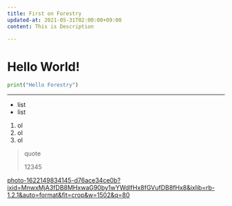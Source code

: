 ```yaml
---
title: First on Forestry
updated-at: 2021-05-31T02:00:00+09:00
content: This is Description

---
```

# Hello World! 

```python
print("Hello Forestry")
```

***

* list
* list

1. ol
2. ol
3. ol

> quote
>
> 12345

[photo-1622149834145-d76ace34ce0b?ixid=MnwxMjA3fDB8MHxwaG90by1wYWdlfHx8fGVufDB8fHx8&ixlib=rb-1.2.1&auto=format&fit=crop&w=1502&q=80](https://images.unsplash.com/photo-1622149834145-d76ace34ce0b?ixid=MnwxMjA3fDB8MHxwaG90by1wYWdlfHx8fGVufDB8fHx8&ixlib=rb-1.2.1&auto=format&fit=crop&w=1502&q=80 "photo-1622149834145-d76ace34ce0b?ixid=MnwxMjA3fDB8MHxwaG90by1wYWdlfHx8fGVufDB8fHx8&ixlib=rb-1.2.1&auto=format&fit=crop&w=1502&q=80")